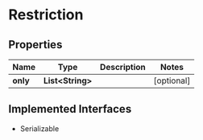 

# Restriction


## Properties

| Name | Type | Description | Notes |
|------------ | ------------- | ------------- | -------------|
|**only** | **List&lt;String&gt;** |  |  [optional] |


## Implemented Interfaces

* Serializable


